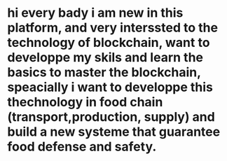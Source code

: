 # hi every bady i am new in this platform, and very interssted to the technology of blockchain, want to developpe my skils and learn the basics to master the blockchain, speacially i want to developpe this thechnology in food chain (transport,production, supply) and build a new systeme that guarantee food defense and safety.
